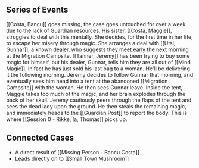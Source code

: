## Series of Events 
[[Costa, Bancu]] goes missing, the case goes untouched for over a week due to the lack of Guardian resources. His sister, [[Costa, Maggie]], struggles to deal with this mentally. She decides, for the first time in her life, to escape her misery through magic. She arranges a deal with [[Utsi, Gunnar]], a known dealer, who suggests they meet early the next morning at the Migration Campsite.
[[Tanner, Jeremy]] has been trying to buy some magic for himself, but his dealer, Gunnar, tells him they are all out of [[Mind Magic]], in fact he has just sold his last bag to a woman. He'll be delivering it the following morning.
Jeremy decides to follow Gunnar that morning, and eventually sees him head into a tent at the abandoned [[Migration Campsite]] with the woman. He then sees Gunnar leave. Inside the tent, Maggie takes too much of the magic, and her brain explodes through the back of her skull. Jeremy cautiously peers through the flaps of the tent and sees the dead lady upon the ground. He then steals the remaining magic, and immediately heads to the [[Guardian Post]] to report the body.
This is where [[Session 0 - Rikke, Ia, Thomas]] picks up.
## Connected Cases
- A direct result of [[Missing Person - Bancu Costa]]
- Leads directly on to [[Small Town Mushroom]]